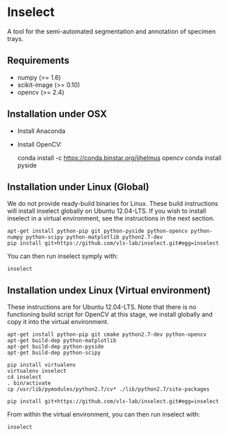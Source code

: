 # Inselect

A tool for the semi-automated segmentation and annotation of specimen trays.

## Requirements

- numpy (>= 1.6)
- scikit-image (>= 0.10)
- opencv (>= 2.4)

## Installation under OSX

- Install Anaconda
- Install OpenCV:

    conda install -c https://conda.binstar.org/jjhelmus opencv
    conda install pyside

## Installation under Linux (Global)

We do not provide ready-build binaries for Linux. These build instructions will install inselect globally on Ubuntu 12.04-LTS. If you wish to install inselect in a virtual environment, see the instructions in the next section.

```shell
apt-get install python-pip git python-pyside python-opencv python-numpy python-scipy python-matplotlib python2.7-dev
pip install git+https://github.com/vls-lab/inselect.git#egg=inselect
```

You can then run inselect symply with:

```shell
inselect
```

## Installation undex Linux (Virtual environment)

These instructions are for Ubuntu 12.04-LTS. Note that there is no functioning build script for OpenCV at this stage, we install globally and copy it into the virtual environment.

```shell
apt-get install python-pip git cmake python2.7-dev python-opencv
apt-get build-dep python-matplotlib
apt-get build-dep python-pyside
apt-get build-dep python-scipy

pip install virtualenv
virtualenv inselect
cd inselect
. bin/activate
cp /usr/lib/pymodules/python2.7/cv* ./lib/python2.7/site-packages

pip install git+https://github.com/vls-lab/inselect.git#egg=inselect
```

From within the virtual environment, you can then run inselect with:

```shell
inselect
```
